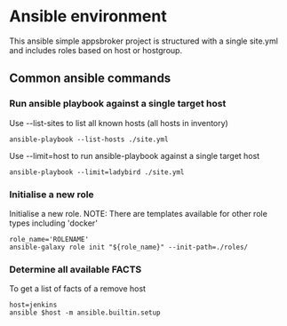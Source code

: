 # Ansible environment

This ansible simple appsbroker project is structured with a single site.yml and includes roles based on host or hostgroup.

## Common ansible commands

### Run ansible playbook against a single target host

Use --list-sites to list all known hosts (all hosts in inventory)

    ansible-playbook --list-hosts ./site.yml
    
Use --limit=host to run ansible-playbook against a single target host

    ansible-playbook --limit=ladybird ./site.yml
    
### Initialise a new role

Initialise a new role.
NOTE: There are templates available for other role types including 'docker'

    role_name='ROLENAME'
    ansible-galaxy role init "${role_name}" --init-path=./roles/

### Determine all available FACTS

To get a list of facts of a remove host

    host=jenkins
    ansible $host -m ansible.builtin.setup

